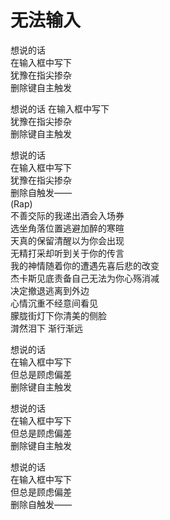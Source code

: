 # 无法输入
想说的话   
在输入框中写下    
犹豫在指尖掺杂  
删除键自主触发 

想说的话 
在输入框中写下  
犹豫在指尖掺杂  
删除键自主触发  

想说的话  
在输入框中写下  
犹豫在指尖掺杂  
删除自触发——   
(Rap)   
不善交际的我递出酒会入场券   
选坐角落位置逃避加醉的寒暄   
天真的保留清醒以为你会出现   
无精打采却听到关于你的传言   
我的神情随着你的遭遇先喜后悲的改变  
杰卡斯见底责备自己无法为你心殇消减  
决定撤退逃离到外边  
心情沉重不经意间看见  
朦胧街灯下你清美的侧脸  
潸然泪下 渐行渐远  

想说的话  
在输入框中写下  
但总是顾虑偏差  
删除键自主触发  

想说的话  
在输入框中写下  
但总是顾虑偏差  
删除键自主触发  

想说的话  
在输入框中写下  
但总是顾虑偏差  
删除自触发—— 


 
 <comment-comment/> 
 